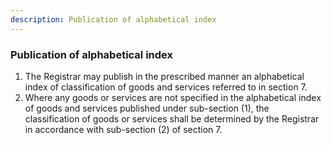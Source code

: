```yaml
---
description: Publication of alphabetical index
---
```


### Publication of alphabetical index

1. The Registrar may publish in the prescribed manner an alphabetical index of classification of goods and services referred to in section 7.
2. Where any goods or services are not specified in the alphabetical index of goods and services published under sub-section (1), the classification of goods or services shall be determined by the Registrar in accordance with sub-section (2) of section 7.
